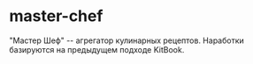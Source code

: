 # master-chef
"Мастер Шеф" -- агрегатор кулинарных рецептов. Наработки базируются на предыдущем подходе KitBook.
